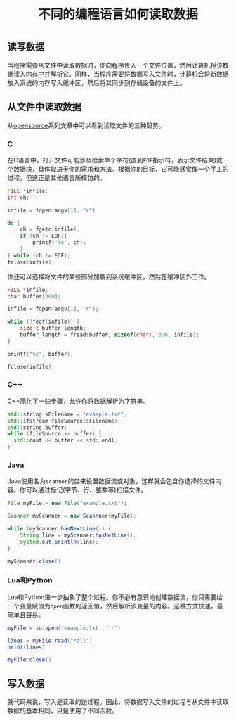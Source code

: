 <h1 style='text-align:center'>不同的编程语言如何读取数据<h1>

## 读写数据

当程序需要从文件中读取数据时，你向程序传入一个文件位置，然后计算机将该数据读入内存中并解析它。同样，当程序需要将数据写入文件时，计算机会将新数据放入系统的内存写入缓冲区，然后将其同步到存储设备的文件上。

## 从文件中读取数据

从[opensource](https://mp.weixin.qq.com/s/udQDIM5xMOPqILo0IEz-lQ)系列文章中可以看到读取文件的三种趋势。

### C

在C语言中，打开文件可能涉及检索单个字符(直到`EOF`指示符，表示文件结束)或一个数据块，具体取决于你的需求和方法。根据你的目标，它可能感觉像一个手工的过程，但这正是其他语言所模仿的。

```C
FILE *infile;
int ch;

infile = fopen(argv[1], "r")

do {
    ch = fgetc(infile);
    if (ch != EOF){
        printf("%c", ch);
    } 
} while (ch != EOF);
fclose(infile);
```


你还可以选择将文件的某些部分加载到系统缓冲区，然后在缓冲区外工作。

```C
FILE *infile;
char buffer[300];

infile = fopen(argv[1], "r");

while (!feof(infile)) {
    size_t buffer_length;
    buffer_length = fread(buffer, sizeof(char), 300, infile);
}

printf("%s", buffer);

fclose(infile);
```

### C++

C++简化了一些步骤，允许你将数据解析为字符串。

```C++
std::string sFilename = "example.txt";
std::ifstream fileSource(sFilename);
std::string buffer;
while (fileSource >> buffer) {
  std::cout << buffer << std::endl;
}
```

### Java

Java使用名为`scanner`的类来设置数据流或对象，这样就会包含你选择的文件内容。你可以通过标记(字节、行、整数等)扫描文件。

```Java
File myFile = new File("example.txt");

Scanner myScanner = new Scannner(myFile);

while (myScanner.hasNextLine()) {
    String line = myScanner.hasNetLine();
    System.out.println(line);
}

myScanner.close()
```

### Lua和Python

Lua和Python进一步抽象了整个过程。你不必有意识地创建数据流，你只需要给一个变量赋值为`open`函数的返回值，然后解析该变量的内容。这种方式快速，最简单且容易。

```Lua
myFile = io.open('example.txt', 'r')

lines = myFile:read("*all")
print(lines)

myFile:close()
```

## 写入数据

就代码来说，写入是读取的逆过程。因此，将数据写入文件的过程与从文件中读取数据的基本相同，只是使用了不同函数。